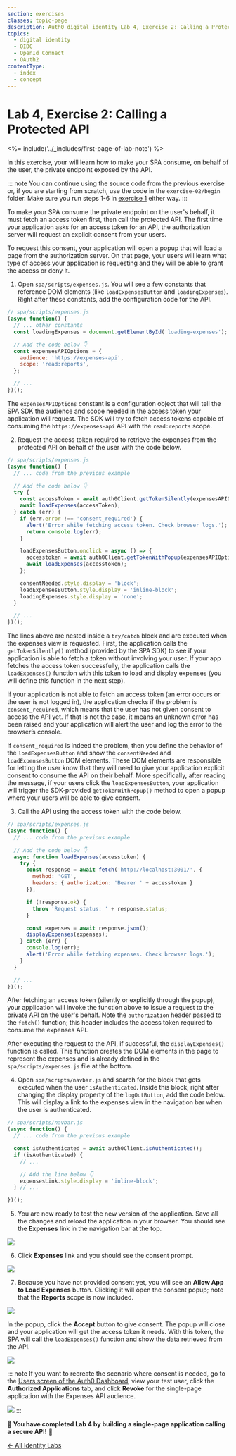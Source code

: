 ```yaml
---
section: exercises
classes: topic-page
description: Auth0 digital identity Lab 4, Exercise 2: Calling a Protected API
topics:
  - digital identity
  - OIDC
  - OpenId Connect
  - OAuth2
contentType:
  - index
  - concept
---
```

# Lab 4, Exercise 2: Calling a Protected API

<%= include('../_includes/first-page-of-lab-note') %>

In this exercise, your will learn how to make your SPA consume, on behalf of the user, the private endpoint exposed by the API.

::: note
You can continue using the source code from the previous exercise or, if you are starting from scratch, use the code in the `exercise-02/begin` folder. Make sure you run steps 1-6 in [exercise 1](/identity-labs/04-single-page-app/exercise-01) either way.
:::

To make your SPA consume the private endpoint on the user's behalf, it must fetch an access token first, then call the protected API. The first time your application asks for an access token for an API, the authorization server will request an explicit consent from your users.

To request this consent, your application will open a popup that will load a page from the authorization server. On that page, your users will learn what type of access your application is requesting and they will be able to grant the access or deny it.

1. Open `spa/scripts/expenses.js`. You will see a few constants that reference DOM elements (like `loadExpensesButton` and `loadingExpenses`). Right after these constants, add the configuration code for the API.

```js
// spa/scripts/expenses.js
(async function() {
  // ... other constants
  const loadingExpenses = document.getElementById('loading-expenses');

  // Add the code below 👇
  const expensesAPIOptions = {
    audience: 'https://expenses-api',
    scope: 'read:reports',
  };

  // ...
})();
```

The `expensesAPIOptions` constant is a configuration object that will tell the SPA SDK the audience and scope needed in the access token your application will request. The SDK will try to fetch access tokens capable of consuming the `https://expenses-api` API with the `read:reports` scope.

2. Request the access token required to retrieve the expenses from the protected API on behalf of the user with the code below.

```js
// spa/scripts/expenses.js
(async function() {
  // ... code from the previous example

  // Add the code below 👇
  try {
    const accessToken = await auth0Client.getTokenSilently(expensesAPIOptions);
    await loadExpenses(accessToken);
  } catch (err) {
    if (err.error !== 'consent_required') {
      alert('Error while fetching access token. Check browser logs.');
      return console.log(err);
    }

    loadExpensesButton.onclick = async () => {
      accesstoken = await auth0Client.getTokenWithPopup(expensesAPIOptions);
      await loadExpenses(accesstoken);
    };

    consentNeeded.style.display = 'block';
    loadExpensesButton.style.display = 'inline-block';
    loadingExpenses.style.display = 'none';
  }

  // ...
})();
```

The lines above are nested inside a `try/catch` block and are executed when the expenses view is requested. First, the application calls the `getTokenSilently()` method (provided by the SPA SDK) to see if your application is able to fetch a token without involving your user. If your app fetches the access token successfully, the application calls the `loadExpenses()` function with this token to load and display expenses (you will define this function in the next step).

If your application is not able to fetch an access token (an error occurs or the user is not logged in), the application checks if the problem is `consent_required`, which means that the user has not given consent to access the API yet. If that is not the case, it means an unknown error has been raised and your application will alert the user and log the error to the browser’s console.

If `consent_required` is indeed the problem, then you define the behavior of the `loadExpensesButton` and show the `consentNeeded` and `loadExpensesButton` DOM elements. These DOM elements are responsible for letting the user know that they will need to give your application explicit consent to consume the API on their behalf. More specifically, after reading the message, if your users click the `loadExpensesButton`, your application will trigger the SDK-provided `getTokenWithPopup()` method to open a popup where your users will be able to give consent.

3. Call the API using the access token with the code below.

```js
// spa/scripts/expenses.js
(async function() {
  // ... code from the previous example

  // Add the code below 👇
  async function loadExpenses(accesstoken) {
    try {
      const response = await fetch('http://localhost:3001/', {
        method: 'GET',
        headers: { authorization: 'Bearer ' + accesstoken }
      });

      if (!response.ok) {
        throw 'Request status: ' + response.status;
      }

      const expenses = await response.json();
      displayExpenses(expenses);
    } catch (err) {
      console.log(err);
      alert('Error while fetching expenses. Check browser logs.');
    }
  }

  // ...
})();
```

After fetching an access token (silently or explicitly through the popup), your application will invoke the function above to issue a request to the private API on the user's behalf. Note the `authorization` header passed to the `fetch()` function; this header includes the access token required to consume the expenses API.

After executing the request to the API, if successful, the `displayExpenses()` function is called. This function creates the DOM elements in the page to represent the expenses and is already defined in the `spa/scripts/expenses.js` file at the bottom.

4. Open `spa/scripts/navbar.js` and search for the block that gets executed when the user `isAuthenticated`. Inside this block, right after changing the display property of the `logOutButton`, add the code below. This will display a link to the expenses view in the navigation bar when the user is authenticated.

```js
// spa/scripts/navbar.js
(async function() {
  // ... code from the previous example

  const isAuthenticated = await auth0Client.isAuthenticated();
  if (isAuthenticated) {
    // ...

    // Add the line below 👇
    expensesLink.style.display = 'inline-block';
  } // ...

})();
```

5. You are now ready to test the new version of the application. Save all the changes and reload the application in your browser. You should see the **Expenses** link in the navigation bar at the top.

![](/media/articles/identity-labs/lab-04-expenses-link-showing.png)

6. Click **Expenses** link and you should see the consent prompt.

![](/media/articles/identity-labs/lab-04-consent-link-showing.png)

7. Because you have not provided consent yet, you will see an **Allow App to Load Expenses** button. Clicking it will open the consent popup; note that the **Reports** scope is now included.

![](/media/articles/identity-labs/lab-04-consent-prompt.png)

In the popup, click the **Accept** button to give consent. The popup will close and your application will get the access token it needs. With this token, the SPA will call the `loadExpenses()` function and show the data retrieved from the API.

![](/media/articles/identity-labs/lab-04-expenses-data-showing.png)

::: note
If you want to recreate the scenario where consent is needed, go to the [Users screen of the Auth0 Dashboard](${manage_url}/#/users), view your test user, click the **Authorized Applications** tab, and click **Revoke** for the single-page application with the Expenses API audience.

![](/media/articles/identity-labs/lab-04-revoke-app.png)
:::

🎉 **You have completed Lab 4 by building a single-page application calling a secure API!** 🎉

<a href="/identity-labs/" class="btn btn-transparent">← All Identity Labs</a>
